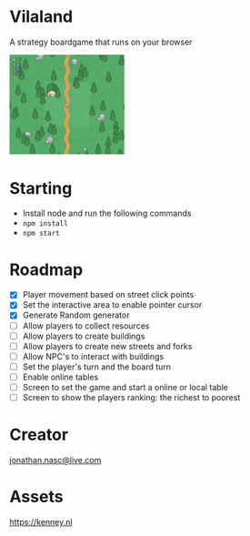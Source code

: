 # Vilaland
A strategy boardgame that runs on your browser

<img src="assets/sample.png" alt="Sample" width="40%" height="40%" />

# Starting
- Install node and run the following commands
- `npm install`
- `npm start`

# Roadmap
- [X] Player movement based on street click points
- [X] Set the interactive area to enable pointer cursor
- [X] Generate Random generator
- [ ] Allow players to collect resources
- [ ] Allow players to create buildings
- [ ] Allow players to create new streets and forks
- [ ] Allow NPC's to interact with buildings
- [ ] Set the player's turn and the board turn
- [ ] Enable online tables
- [ ] Screen to set the game and start a online or local table
- [ ] Screen to show the players ranking: the richest to poorest

# Creator
jonathan.nasc@live.com

# Assets
https://kenney.nl
